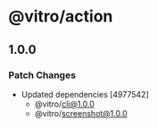 # @vitro/action

## 1.0.0
### Patch Changes

- Updated dependencies [4977542]
  - @vitro/cli@1.0.0
  - @vitro/screenshot@1.0.0
